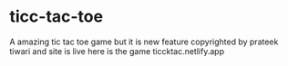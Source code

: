 # ticc-tac-toe
A amazing tic tac toe game but it is new feature copyrighted by prateek tiwari and site is live
here is the game ticcktac.netlify.app
